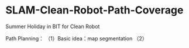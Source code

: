 # SLAM-Clean-Robot-Path-Coverage
Summer Holiday in BIT for Clean Robot


Path Planning：
（1）Basic idea：map segmentation
（2）
